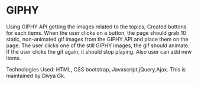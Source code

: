 # GIPHY
Using GIPHY API getting the images related to the topics, Created buttons for each items.
When the user clicks on a button, the page should grab 10 static, non-animated gif images from the GIPHY API and place them on the page. The user clicks one of the still GIPHY images, the gif should animate. If the user clicks the gif again, it should stop playing. Also user can add new items.

Technologies Used: HTML, CSS bootstrap, Javascript,jQuery,Ajax.
This is maintained by Divya Gk.

  

